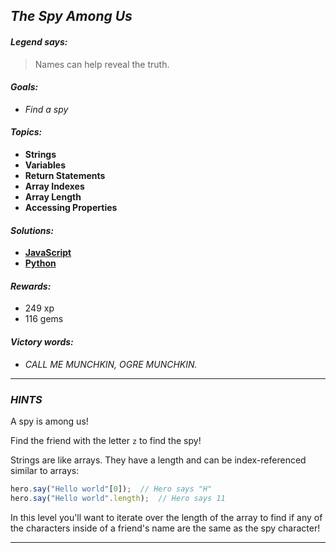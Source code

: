 ## _The Spy Among Us_

#### _Legend says:_
> Names can help reveal the truth.

#### _Goals:_
+ _Find a spy_

#### _Topics:_
+ **Strings**
+ **Variables**
+ **Return Statements**
+ **Array Indexes**
+ **Array Length**
+ **Accessing Properties**

#### _Solutions:_
+ **[JavaScript](theSpyAmongUs.js)**
+ **[Python](the_spy_among_us.py)**

#### _Rewards:_
+ 249 xp
+ 116 gems

#### _Victory words:_
+ _CALL ME MUNCHKIN, OGRE MUNCHKIN._

___

### _HINTS_

A spy is among us!

Find the friend with the letter `z` to find the spy!

Strings are like arrays. They have a length and can be index-referenced similar to arrays:

```javascript
hero.say("Hello world"[0]);  // Hero says "H"
hero.say("Hello world".length);  // Hero says 11
```

In this level you'll want to iterate over the length of the array to find if any of the characters inside of a friend's name are the same as the spy character!

___
